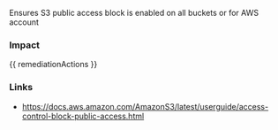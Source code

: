 
Ensures S3 public access block is enabled on all buckets or for AWS account

### Impact
<!-- Add Impact here -->

<!-- DO NOT CHANGE -->
{{ remediationActions }}

### Links
- https://docs.aws.amazon.com/AmazonS3/latest/userguide/access-control-block-public-access.html


